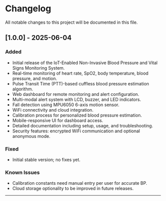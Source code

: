 # Changelog

All notable changes to this project will be documented in this file.

## [1.0.0] - 2025-06-04
### Added
- Initial release of the IoT-Enabled Non-Invasive Blood Pressure and Vital Signs Monitoring System.
- Real-time monitoring of heart rate, SpO2, body temperature, blood pressure, and motion.
- Pulse Transit Time (PTT)-based cuffless blood pressure estimation algorithm.
- Web dashboard for remote monitoring and alert configuration.
- Multi-modal alert system with LCD, buzzer, and LED indicators.
- Fall detection using MPU6050 6-axis motion sensor.
- WiFi connectivity and cloud integration.
- Calibration process for personalized blood pressure estimation.
- Mobile-responsive UI for dashboard access.
- Detailed documentation including setup, usage, and troubleshooting.
- Security features: encrypted WiFi communication and optional anonymous mode.

### Fixed
- Initial stable version; no fixes yet.

### Known Issues
- Calibration constants need manual entry per user for accurate BP.
- Cloud storage optionality to be improved in future releases.

---

